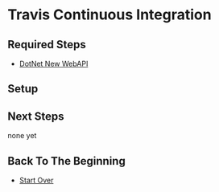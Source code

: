 # Travis Continuous Integration

## Required Steps

- [DotNet New WebAPI](/server/dotnet-new-webapi.md)

## Setup



## Next Steps

none yet

## Back To The Beginning

- [Start Over](/README.md)

